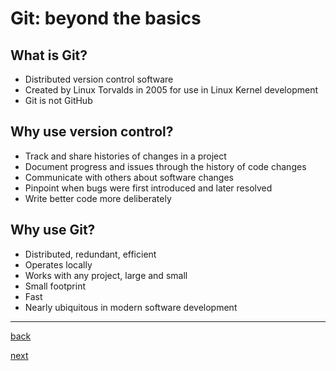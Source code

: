 # Git: beyond the basics

## What is Git?

- Distributed version control software
- Created by Linux Torvalds in 2005 for use in Linux Kernel development
- Git is not GitHub

## Why use version control?

- Track and share histories of changes in a project
- Document progress and issues through the history of code changes
- Communicate with others about software changes
- Pinpoint when bugs were first introduced and later resolved
- Write better code more deliberately

## Why use Git?

- Distributed, redundant, efficient
- Operates locally
- Works with any project, large and small
- Small footprint
- Fast
- Nearly ubiquitous in modern software development

---

[back](1.md)

[next](3.md)
